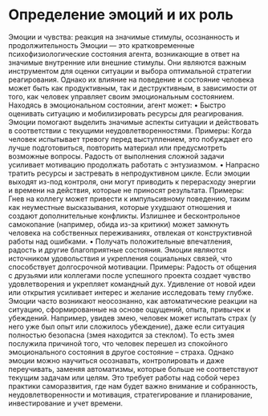 # Определение эмоций и их роль

Эмоции и чувства: реакция на значимые стимулы, осознанность и продолжительность
Эмоции — это кратковременные психофизиологические состояния агента, возникающие в ответ на значимые внутренние или внешние стимулы. Они являются важным инструментом для оценки ситуации и выбора оптимальной стратегии реагирования. Однако их влияние на поведение и состояние человека может быть как продуктивным, так и деструктивным, в зависимости от того, как человек управляет своим эмоциональным состоянием.
Находясь в эмоциональном состоянии, агент может:
• Быстро оценивать ситуацию и мобилизировать ресурсы для реагирования. Эмоции помогают выделить значимые аспекты ситуации и действовать в соответствии с текущими неудовлетворенностями. Примеры: Когда человек испытывает тревогу перед выступлением, это побуждает его лучше подготовиться, повторить материал или предусмотреть возможные вопросы. Радость от выполнения сложной задачи усиливает мотивацию продолжать работать с энтузиазмом.
• Напрасно тратить ресурсы и застревать в непродуктивном цикле. Если эмоции выходят из-под контроля, они могут приводить к перерасходу энергии и времени на действия, которые не приносят результата. Примеры: Гнев на коллегу может привести к импульсивному поведению, таким как неуместные высказывания, которые ухудшают отношения и создают дополнительные конфликты. Излишнее и бесконтрольное самокопание (например, обида из-за критики) может замкнуть человека на собственных переживаниях, отвлекая от конструктивной работы над ошибками.
• Получать положительные впечатления, радость и другие благоприятные состояния. Эмоции являются источником удовольствия и укрепления социальных связей, что способствует долгосрочной мотивации. Примеры: Радость от общения с друзьями или коллегами после успешного проекта создает чувство удовлетворения и укрепляет командный дух. Удивление от новой идеи или открытия усиливает интерес и желание исследовать тему глубже.
Эмоции часто возникают неосознанно, как автоматические реакции на ситуацию, сформированные на основе ощущений, опыта, привычек и убеждений. Например, увидев змею, человек может испытать страх (у него уже был опыт или сложилось убеждение), даже если ситуация полностью безопасна (змея находится за стеклом). То есть змея послужила причиной того, что человек перешел из спокойного эмоционального состояния в другое состояние – страха.
Однако эмоции можно научиться осознавать, контролировать и даже переучивать, заменяя автоматизмы, которые больше не соответствуют текущим задачам или целям. Это требует работы над собой через практики саморазвития, где нам будет важно внимание и собранность, неудовлетворенности и мотивация, стратегирование и планирование, инвестирование и учет времени.
